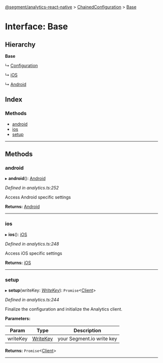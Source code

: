 [@segment/analytics-react-native](../README.md) > [ChainedConfiguration](../modules/analytics.chainedconfiguration.md) > [Base](../interfaces/analytics.chainedconfiguration.base.md)

# Interface: Base

## Hierarchy

**Base**

↳  [Configuration](analytics.chainedconfiguration.configuration.md)

↳  [iOS](analytics.chainedconfiguration.ios.md)

↳  [Android](analytics.chainedconfiguration.android.md)

## Index

### Methods

* [android](analytics.chainedconfiguration.base.md#android)
* [ios](analytics.chainedconfiguration.base.md#ios)
* [setup](analytics.chainedconfiguration.base.md#setup)

---

## Methods

<a id="android"></a>

###  android

▸ **android**(): [Android](analytics.chainedconfiguration.android.md)

*Defined in analytics.ts:252*

Access Android specific settings

**Returns:** [Android](analytics.chainedconfiguration.android.md)

___
<a id="ios"></a>

###  ios

▸ **ios**(): [iOS](analytics.chainedconfiguration.ios.md)

*Defined in analytics.ts:248*

Access iOS specific settings

**Returns:** [iOS](analytics.chainedconfiguration.ios.md)

___
<a id="setup"></a>

###  setup

▸ **setup**(writeKey: *[WriteKey](../#writekey)*): `Promise`<[Client](../classes/analytics.client.md)>

*Defined in analytics.ts:244*

Finalize the configuration and initialize the Analytics client.

**Parameters:**

| Param | Type | Description |
| ------ | ------ | ------ |
| writeKey | [WriteKey](../#writekey) |  your Segment.io write key |

**Returns:** `Promise`<[Client](../classes/analytics.client.md)>

___

